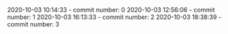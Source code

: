 2020-10-03 10:14:33 - commit number: 0
2020-10-03 12:56:06 - commit number: 1
2020-10-03 16:13:33 - commit number: 2
2020-10-03 18:38:39 - commit number: 3
